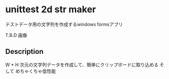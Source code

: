 unittest 2d str maker
=====================
テストデータ用の文字列を作成するwindows formsアプリ

T.B.D 画像

## Description
W * H 次元の文字列データを作成して、簡単にクリップボードに取り込める
そして
めちゃくちゃ低性能
